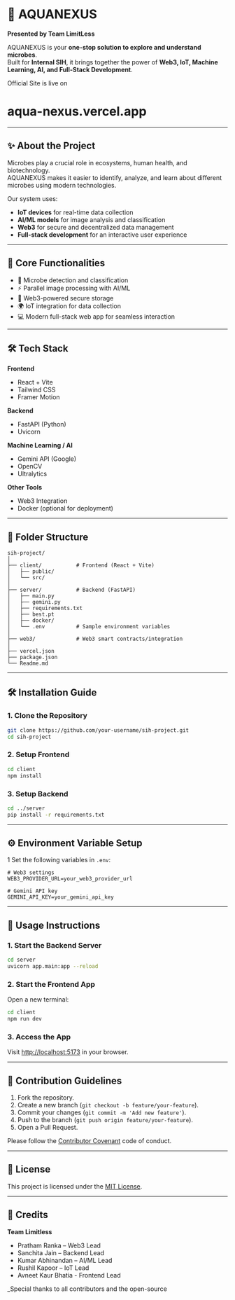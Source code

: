 # 🌊 AQUANEXUS  
**Presented by Team LimitLess**  

AQUANEXUS is your **one-stop solution to explore and understand microbes**.  
Built for **Internal SIH**, it brings together the power of **Web3, IoT, Machine Learning, AI, and Full-Stack Development**.  

Official Site is live on
# aqua-nexus.vercel.app

---

## ✨ About the Project  
Microbes play a crucial role in ecosystems, human health, and biotechnology.  
AQUANEXUS makes it easier to identify, analyze, and learn about different microbes using modern technologies.  

Our system uses:  
- **IoT devices** for real-time data collection  
- **AI/ML models** for image analysis and classification  
- **Web3** for secure and decentralized data management  
- **Full-stack development** for an interactive user experience  

---

## 🚀 Core Functionalities  
- 🧬 Microbe detection and classification  
- ⚡ Parallel image processing with AI/ML  
- 🔗 Web3-powered secure storage  
- 🌍 IoT integration for data collection  
- 💻 Modern full-stack web app for seamless interaction  

---

## 🛠 Tech Stack  

**Frontend**  
- React + Vite  
- Tailwind CSS  
- Framer Motion  

**Backend**  
- FastAPI (Python)  
- Uvicorn  

**Machine Learning / AI**  
- Gemini API (Google)  
- OpenCV  
- Ultralytics  

**Other Tools**  
- Web3 Integration  
- Docker (optional for deployment)  

---

## 📂 Folder Structure  

```
sih-project/
│
├── client/           # Frontend (React + Vite)
│   ├── public/
│   └── src/
│
├── server/           # Backend (FastAPI)
│   ├── main.py
│   ├── gemini.py
│   ├── requirements.txt
│   ├── best.pt
│   ├── docker/
│   └── .env          # Sample environment variables   
│
├── web3/             # Web3 smart contracts/integration
│
├── vercel.json
├── package.json
└── Readme.md
```

---

## 🛠️ Installation Guide

### 1. Clone the Repository

```bash
git clone https://github.com/your-username/sih-project.git
cd sih-project
```

### 2. Setup Frontend

```bash
cd client
npm install
```

### 3. Setup Backend

```bash
cd ../server
pip install -r requirements.txt
```

---

## ⚙️ Environment Variable Setup


1 Set the following variables in `.env`:

   ```
   # Web3 settings
   WEB3_PROVIDER_URL=your_web3_provider_url

   # Gemini API key
   GEMINI_API_KEY=your_gemini_api_key
   ```

---

## 🚦 Usage Instructions

### 1. Start the Backend Server

```bash
cd server
uvicorn app.main:app --reload
```

### 2. Start the Frontend App

Open a new terminal:

```bash
cd client
npm run dev
```

### 3. Access the App

Visit [http://localhost:5173](http://localhost:5173) in your browser.

---

## 🤝 Contribution Guidelines

1. Fork the repository.
2. Create a new branch (`git checkout -b feature/your-feature`).
3. Commit your changes (`git commit -m 'Add new feature'`).
4. Push to the branch (`git push origin feature/your-feature`).
5. Open a Pull Request.

Please follow the [Contributor Covenant](https://www.contributor-covenant.org/) code of conduct.

---

## 📄 License

This project is licensed under the [MIT License](LICENSE).

---

## 🙌 Credits

**Team Limitless**  
- Pratham Ranka – Web3 Lead
- Sanchita Jain – Backend Lead  
- Kumar Abhinandan – AI/ML Lead
- Rushil Kapoor – IoT Lead 
- Avneet Kaur Bhatia - Frontend Lead 

_Special thanks to all contributors and the open-source